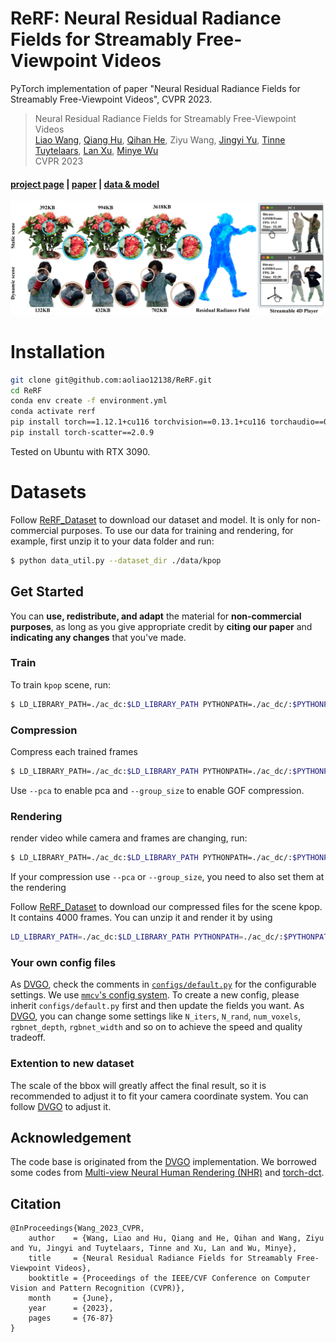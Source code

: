 # ReRF: Neural Residual Radiance Fields for Streamably Free-Viewpoint Videos
PyTorch implementation of paper "Neural Residual Radiance Fields for Streamably Free-Viewpoint Videos", CVPR 2023.

> Neural Residual Radiance Fields for Streamably Free-Viewpoint Videos   
> [Liao Wang](https://aoliao12138.github.io/), [Qiang Hu](https://sist.shanghaitech.edu.cn/2020/0706/c7494a53788/page.htm), 
>[Qihan He](https://www.linkedin.com/in/qihan-he-a378a61b7/), Ziyu Wang, [Jingyi Yu](https://sist.shanghaitech.edu.cn/2020/0707/c7499a53862/page.htm),
>[Tinne Tuytelaars](https://homes.esat.kuleuven.be/~tuytelaa/), [Lan Xu](https://www.xu-lan.com/index.html), [Minye Wu](https://wuminye.com/)  
> CVPR 2023
> 

#### [project page](https://aoliao12138.github.io/ReRF/) | [paper](https://arxiv.org/abs/2304.04452) | [data & model](https://drive.google.com/drive/folders/1nIl3wmbp10eN0X6z5W04GIZa1MNLv7i8?usp=sharing)

![Demo](assets/teaser.png)

# Installation

```bash
git clone git@github.com:aoliao12138/ReRF.git
cd ReRF
conda env create -f environment.yml
conda activate rerf
pip install torch==1.12.1+cu116 torchvision==0.13.1+cu116 torchaudio==0.12.1 --extra-index-url https://download.pytorch.org/whl/cu116
pip install torch-scatter==2.0.9
```
Tested on Ubuntu with RTX 3090.

# Datasets
Follow [ReRF_Dataset](https://github.com/aoliao12138/ReRF_Dataset) to download our dataset and model. It is only for non-commercial purposes.
To use our data for training and rendering, for example, first unzip it to your data folder and run:
```bash
$ python data_util.py --dataset_dir ./data/kpop
```

## Get Started
You can **use, redistribute, and adapt** the material for **non-commercial purposes**, as long as you give appropriate credit by **citing our paper** and **indicating any changes** that you've made.

### Train
To train `kpop` scene, run:
```bash
$ LD_LIBRARY_PATH=./ac_dc:$LD_LIBRARY_PATH PYTHONPATH=./ac_dc/:$PYTHONPATH python run.py --config configs/rerf/kpop.py --render_test
```

### Compression
Compress each trained frames
```bash
$ LD_LIBRARY_PATH=./ac_dc:$LD_LIBRARY_PATH PYTHONPATH=./ac_dc/:$PYTHONPATH python codec/compress.py --model_path ./output/kpop  --frame_num 4000 --expr_name rerf
```
Use `--pca` to enable pca and `--group_size` to enable GOF compression.


### Rendering
render video while camera and frames are changing, run:
```bash
$ LD_LIBRARY_PATH=./ac_dc:$LD_LIBRARY_PATH PYTHONPATH=./ac_dc/:$PYTHONPATH python rerf_render.py --config ./configs/rerf/kpop.py --compression_path ./output/kpop/rerf  --render_360 4000
```
If your compression use `--pca` or `--group_size`, you need to also set them at the rendering

Follow [ReRF_Dataset](https://github.com/aoliao12138/ReRF_Dataset) to download our compressed files for the scene kpop. It contains 4000 frames. You can unzip it and render it by using 
```bash
LD_LIBRARY_PATH=./ac_dc:$LD_LIBRARY_PATH PYTHONPATH=./ac_dc/:$PYTHONPATH python rerf_render.py --config ./configs/rerf/kpop.py --compression_path <the folder path you unzip>  --render_360 4000 --pca --group_size 20
```


### Your own config files
As [DVGO](https://github.com/sunset1995/DirectVoxGO), check the comments in [`configs/default.py`](./configs/default.py) for the configurable settings.
We use [`mmcv`'s config system](https://mmcv.readthedocs.io/en/latest/understand_mmcv/config.html).
To create a new config, please inherit `configs/default.py` first and then update the fields you want.
As [DVGO](https://github.com/sunset1995/DirectVoxGO), you can change some settings like `N_iters`, `N_rand`, `num_voxels`, `rgbnet_depth`, `rgbnet_width` and so on to achieve the speed and quality tradeoff.
### Extention to new dataset

The scale of the bbox will greatly affect the final result, so it is recommended to adjust it to fit your camera coordinate system.
You can follow [DVGO](https://github.com/sunset1995/DirectVoxGO#:~:text=Extention%20to%20new%20dataset) to adjust it.

## Acknowledgement
The code base is originated from the [DVGO](https://github.com/sunset1995/DirectVoxGO) implementation. We borrowed some codes from [Multi-view Neural Human Rendering (NHR)](https://github.com/wuminye/NHR) and [torch-dct](https://github.com/jbojar/torch-dct).

## Citation
```
@InProceedings{Wang_2023_CVPR,
    author    = {Wang, Liao and Hu, Qiang and He, Qihan and Wang, Ziyu and Yu, Jingyi and Tuytelaars, Tinne and Xu, Lan and Wu, Minye},
    title     = {Neural Residual Radiance Fields for Streamably Free-Viewpoint Videos},
    booktitle = {Proceedings of the IEEE/CVF Conference on Computer Vision and Pattern Recognition (CVPR)},
    month     = {June},
    year      = {2023},
    pages     = {76-87}
}
```


